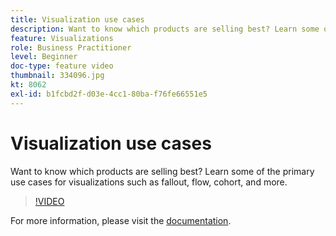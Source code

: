 ```yaml
---
title: Visualization use cases
description: Want to know which products are selling best? Learn some of the primary use cases for visualizations such as fallout, flow, cohort, and more.
feature: Visualizations
role: Business Practitioner
level: Beginner
doc-type: feature video
thumbnail: 334096.jpg
kt: 8062
exl-id: b1fcbd2f-d03e-4cc1-80ba-f76fe66551e5
---
```

# Visualization use cases

Want to know which products are selling best? Learn some of the primary use cases for visualizations such as fallout, flow, cohort, and more.

>[!VIDEO](https://video.tv.adobe.com/v/334096/?quality=12&learn=on)

For more information, please visit the [documentation](https://experienceleague.adobe.com/docs/data-workbench/using/dashboard/visualizations/visualization-types/c-visualization-types.html?lang=en).
